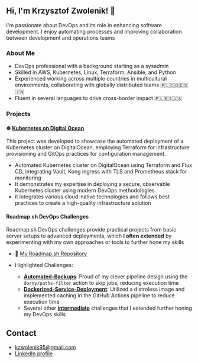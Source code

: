 ## Hi, I'm Krzysztof Zwolenik! 👋

I'm passionate about DevOps and its role in enhancing software development. I enjoy automating processes and improving collaboration between development and operations teams

### About Me

- DevOps professional with a background starting as a sysadmin
- Skilled in AWS, Kubernetes, Linux, Terraform, Ansible, and Python
- Experienced working across multiple countries in multicultural environments, collaborating with globally distributed teams 🇵🇱🇨🇴🇪🇸🇮🇳
- Fluent in several languages to drive cross-border impact 🇵🇱🇪🇸🇺🇸

### Projects

#### ☸️ [Kubernetes on Digital Ocean](https://github.com/kzwolenik95/kubernetes-on-digitalocean)

This project was developed to showcase the automated deployment of a Kubernetes cluster on DigitalOcean, employing Terraform for infrastructure provisioning and GitOps practices for configuration management.

- Automated Kubernetes cluster on DigitalOcean using Terraform and Flux CD, integrating Vault, Kong ingress with TLS and Prometheus stack for monitoring
- It demonstrates my expertise in deploying a secure, observable Kubernetes cluster using modern DevOps methodologies
- it integrates various cloud-native technologies and follows best practices to create a high-quality infrastructure solution

#### Roadmap.sh DevOps Challenges

Roadmap.sh DevOps challenges provide practical projects from basic server setups to advanced deployments, which **I often extended** by experimenting with my own approaches or tools to further hone my skills

- 🔭 [My Roadmap.sh Repository](https://github.com/orgs/roadmap-sh-kzwolenik95/repositories)
- Highlighted Challenges:

  - [**Automated-Backups**](https://github.com/roadmap-sh-kzwolenik95/automated-backups): Proud of my clever pipeline design using the `dorny/paths-filter` action to skip jobs, reducing execution time
  - [**Dockerized-Service-Deployment**](https://github.com/roadmap-sh-kzwolenik95/dockerized-service-deployment): Utilized a distroless image and implemented caching in the GitHub Actions pipeline to reduce execution time
  - Several other [**intermediate**](https://github.com/orgs/roadmap-sh-kzwolenik95/repositories?q=topic%3Aintermediate) challenges that I extended further honing my DevOps skills

## Contact

*   kzwolenik95@gmail.com
*   [LinkedIn profile](https://www.linkedin.com/in/krzysztof-zwolenik-210101179)

<!--
**kzwolenik95/kzwolenik95** is a ✨ _special_ ✨ repository because its `README.md` (this file) appears on your GitHub profile.

Here are some ideas to get you started:

- 🔭 I’m currently working on ...
- 🌱 I’m currently learning ...
- 👯 I’m looking to collaborate on ...
- 🤔 I’m looking for help with ...
- 💬 Ask me about ...
- 📫 How to reach me: ...
- 😄 Pronouns: ...
- ⚡ Fun fact: ...
-->

